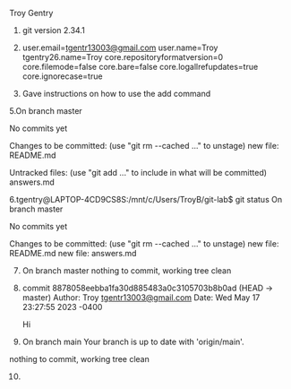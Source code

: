 Troy Gentry

1. git version 2.34.1


2.  user.email=tgentr13003@gmail.com
    user.name=Troy
    tgentry26.name=Troy
    core.repositoryformatversion=0
    core.filemode=false
    core.bare=false
    core.logallrefupdates=true
    core.ignorecase=true

3.  Gave instructions on how to use the add command

5.On branch master

No commits yet

Changes to be committed:
  (use "git rm --cached <file>..." to unstage)
        new file:   README.md

Untracked files:
  (use "git add <file>..." to include in what will be committed)
        answers.md

6.tgentry@LAPTOP-4CD9CS8S:/mnt/c/Users/TroyB/git-lab$ git status
On branch master

No commits yet

Changes to be committed:
  (use "git rm --cached <file>..." to unstage)
        new file:   README.md
        new file:   answers.md

7. On branch master
   nothing to commit, working tree clean

8. commit 8878058eebba1fa30d885483a0c3105703b8b0ad (HEAD -> master)
Author: Troy <tgentr13003@gmail.com>
Date:   Wed May 17 23:27:55 2023 -0400

     Hi

9. On branch main
Your branch is up to date with 'origin/main'.

nothing to commit, working tree clean

10.